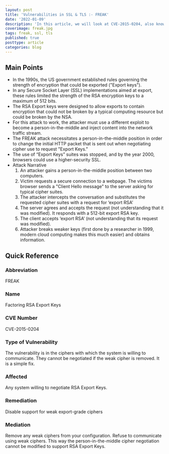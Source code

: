 ```yaml
---
layout: post
title: 'Vulnerabilities in SSL & TLS :- FREAK'
date: '2022-01-09'
description: 'In this article, we will look at CVE-2015-0204, also known as the FREAK attack. This attack makes use of a person-in-the-middle position to allow end clients to communicate using RSA Export Keys, which were a form of weak strength RSA encryption keys capped at 512 bits. The US government imposed this in the 1990s to prevent the encryption from being used against them. The idea was to give protection from a modest system but not prevent the NSA from decrypting it.'
coverimage: freak.jpg
tags: freak, ssl, tls
published: true
posttype: article
categories: blog
---
```

## Main Points 

- In the 1990s, the US government established rules governing the strength of encryption that could be exported ("Export keys").
- In any Secure Socket Layer (SSL) implementations aimed at export, these rules limited the strength of the RSA encryption keys to a maximum of 512 bits.
- The RSA Export keys were designed to allow exports to contain encryption that could not be broken by a typical computing resource but could be broken by the NSA.
- For this attack to work, the attacker must use a different exploit to become a person-in-the-middle and inject content into the network traffic stream.
- The FREAK attack necessitates a person-in-the-middle position in order to change the initial HTTP packet that is sent out when negotiating cipher use to request "Export Keys."
- The use of “Export Keys” suites was stopped, and by the year 2000, browsers could use a higher-security SSL.
- Attack Narrative
    1. An attacker gains a person-in-the-middle position between two computers. 
    2. Victim requests a secure connection to a webpage. The victims browser sends a "Client Hello message" to the server asking for typical cipher suites. 
    3. The attacker intercepts the conversation and substitutes the requested cipher suites with a request for ‘export RSA’
    4. The server agrees and accepts the request (not understanding that it was modified). It responds with a 512-bit export RSA key.
    5. The client accepts ‘export RSA’ (not understanding that its request was modified).
    6. Attacker breaks weaker keys (first done by a researcher in 1999, modern cloud computing makes this much easier) and obtains information.

## Quick Reference 

### Abbreviation

FREAK 

### Name

Factoring RSA Export Keys

### CVE Number

CVE-2015-0204

### Type of Vulnerability

The vulnerability is in the ciphers with which the system is willing to communicate. They cannot be negotiated if the weak cipher is removed. It is a simple fix.

### Affected

Any system willing to negotiate RSA Export Keys. 

### Remediation

Disable support for weak export-grade ciphers

### Mediation

Remove any weak ciphers from your configuration. Refuse to communicate using weak ciphers. This way the person-in-the-middle cipher negotiation cannot be modified to support RSA Export Keys.